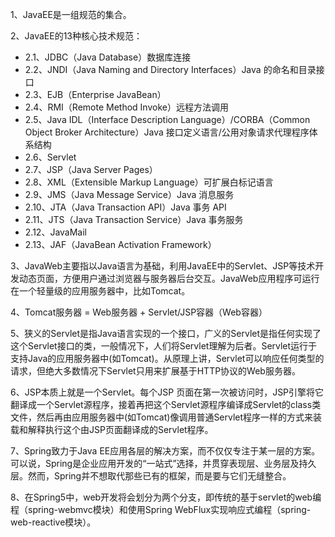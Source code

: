 1、JavaEE是一组规范的集合。

2、JavaEE的13种核心技术规范：

- 2.1、JDBC（Java Database）数据库连接
- 2.2、JNDI（Java Naming and Directory Interfaces）Java 的命名和目录接口
- 2.3、EJB（Enterprise JavaBean）
- 2.4、RMI（Remote Method Invoke）远程方法调用
- 2.5、Java IDL（Interface Description Language）/CORBA（Common Object Broker Architecture）Java 接口定义语言/公用对象请求代理程序体系结构
- 2.6、Servlet 
- 2.7、JSP（Java Server Pages）
- 2.8、XML（Extensible Markup Language）可扩展白标记语言
- 2.9、JMS（Java Message Service）Java 消息服务
- 2.10、JTA（Java Transaction API）Java 事务 API
- 2.11、JTS（Java Transaction Service）Java 事务服务
- 2.12、JavaMail
- 2.13、JAF（JavaBean Activation Framework）

3、JavaWeb主要指以Java语言为基础，利用JavaEE中的Servlet、JSP等技术开发动态页面，方便用户通过浏览器与服务器后台交互。JavaWeb应用程序可运行在一个轻量级的应用服务器中，比如Tomcat。

4、Tomcat服务器 = Web服务器 + Servlet/JSP容器（Web容器）

5、狭义的Servlet是指Java语言实现的一个接口，广义的Servlet是指任何实现了这个Servlet接口的类，一般情况下，人们将Servlet理解为后者。Servlet运行于支持Java的应用服务器中(如Tomcat)。从原理上讲，Servlet可以响应任何类型的请求，但绝大多数情况下Servlet只用来扩展基于HTTP协议的Web服务器。

6、JSP本质上就是一个Servlet。每个JSP 页面在第一次被访问时，JSP引擎将它翻译成一个Servlet源程序，接着再把这个Servlet源程序编译成Servlet的class类文件，然后再由应用服务器中(如Tomcat)像调用普通Servlet程序一样的方式来装载和解释执行这个由JSP页面翻译成的Servlet程序。

7、Spring致力于Java EE应用各层的解决方案，而不仅仅专注于某一层的方案。可以说，Spring是企业应用开发的“一站式”选择，并贯穿表现层、业务层及持久层。然而，Spring并不想取代那些已有的框架，而是要与它们无缝整合。

8、在Spring5中，web开发将会划分为两个分支，即传统的基于servlet的web编程（spring-webmvc模块）和使用Spring WebFlux实现响应式编程（spring-web-reactive模块）。
